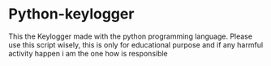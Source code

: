 # Python-keylogger
This the Keylogger made with the python programming language. Please use this script wisely, this is only for educational purpose and if any harmful activity happen i am the one how is responsible                                                                  
